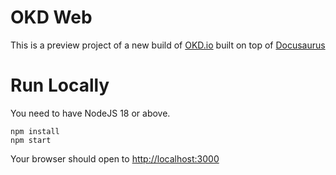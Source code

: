 OKD Web
===

This is a preview project of a new build of [OKD.io](https://okd.io) built on top of [Docusaurus](https://docusaurus.io/)

# Run Locally
You need to have NodeJS 18 or above.

```shell
npm install
npm start
```

Your browser should open to [http://localhost:3000](http://localhost:3000)